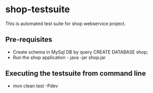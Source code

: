 # shop-testsuite
This is automated test suite for shop webservice project. 
## Pre-requisites
* Create schema in MySql DB by query CREATE DATABASE shop;
* Run the shop application - java -jar shop.jar

## Executing the testsuite from command line
* mvn clean test -Pdev


